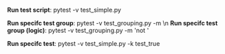**Run test script**: pytest -v test_simple.py

**Run specifc test group**: pytest -v test_grouping.py -m <test group name> \n
**Run specifc test group (logic)**: pytest -v test_grouping.py -m 'not <test group name>'

**Run specifc test**: pytest -v test_simple.py -k test_true
